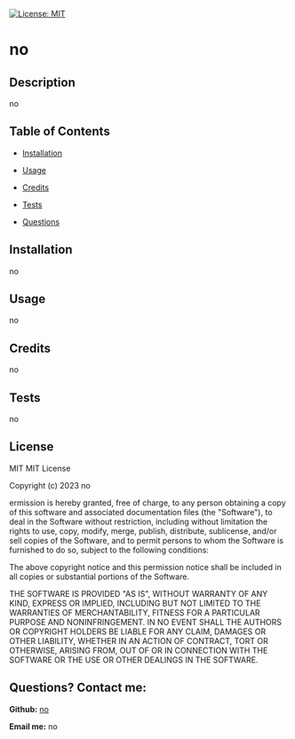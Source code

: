 [![License: MIT](https://img.shields.io/badge/License-MIT-yellow.svg)](https://opensource.org/licenses/MIT)
# no
## Description
no
## Table of Contents

- [Installation](#installation)

- [Usage](#usage)

- [Credits](#credits)

- [Tests](#tests)

- [Questions](#questions)
## Installation
no
## Usage
no
## Credits
no
## Tests
no
## License
MIT
MIT License

Copyright (c) 2023 no

ermission is hereby granted, free of charge, to any person obtaining a copy of this software and associated documentation files (the "Software"), to deal in the Software without restriction, including without limitation the rights to use, copy, modify, merge, publish, distribute, sublicense, and/or sell copies of the Software, and to permit persons to whom the Software is furnished to do so, subject to the following conditions:

The above copyright notice and this permission notice shall be included in all copies or substantial portions of the Software.

THE SOFTWARE IS PROVIDED "AS IS", WITHOUT WARRANTY OF ANY KIND, EXPRESS OR IMPLIED, INCLUDING BUT NOT LIMITED TO THE WARRANTIES OF MERCHANTABILITY, FITNESS FOR A PARTICULAR PURPOSE AND NONINFRINGEMENT. IN NO EVENT SHALL THE AUTHORS OR COPYRIGHT HOLDERS BE LIABLE FOR ANY CLAIM, DAMAGES OR OTHER LIABILITY, WHETHER IN AN ACTION OF CONTRACT, TORT OR OTHERWISE, ARISING FROM, OUT OF OR IN CONNECTION WITH THE SOFTWARE OR THE USE OR OTHER DEALINGS IN THE SOFTWARE.
## Questions? Contact me:
**Github:** [no](https://github.com/no)

**Email me:** no